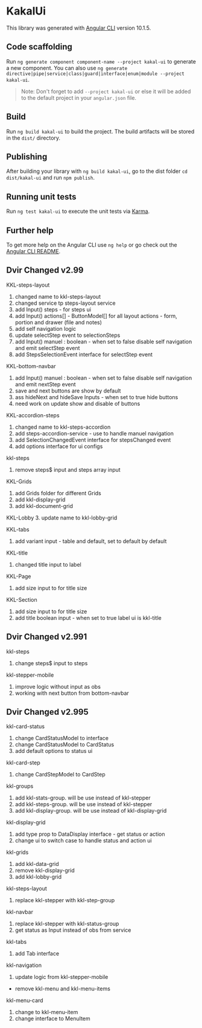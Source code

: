 # KakalUi

This library was generated with [Angular CLI](https://github.com/angular/angular-cli) version 10.1.5.

## Code scaffolding

Run `ng generate component component-name --project kakal-ui` to generate a new component. You can also use `ng generate directive|pipe|service|class|guard|interface|enum|module --project kakal-ui`.
> Note: Don't forget to add `--project kakal-ui` or else it will be added to the default project in your `angular.json` file. 

## Build

Run `ng build kakal-ui` to build the project. The build artifacts will be stored in the `dist/` directory.

## Publishing

After building your library with `ng build kakal-ui`, go to the dist folder `cd dist/kakal-ui` and run `npm publish`.

## Running unit tests

Run `ng test kakal-ui` to execute the unit tests via [Karma](https://karma-runner.github.io).

## Further help

To get more help on the Angular CLI use `ng help` or go check out the [Angular CLI README](https://github.com/angular/angular-cli/blob/master/README.md).

## Dvir Changed v2.99

KKL-steps-layout

1. changed name to kkl-steps-layout
2. changed service tp steps-layout service
3. add Input() steps - for steps ui
4. add Input() actions[] - ButtonModel[] for all layout actions - form, portion and drawer (file and notes)
5. add self navigation logic
6. update selectStep event to selectionSteps
5. add Input() manuel : boolean - when set to false disable self navigation and emit selectStep event
6. add StepsSelectionEvent interface for selectStep event

KKL-bottom-navbar

1. add Input() manuel : boolean - when set to false disable self navigation and emit nextStep event
2. save and next buttons are show by default
3. ass hideNext and hideSave Inputs - when set to true hide buttons
4. need work on update show and disable of buttons

KKL-accordion-steps

1. changed name to kkl-steps-accordion
2. add steps-accordion-service - use to handle manuel navigation
3. add SelectionChangedEvent interface for stepsChanged event
4. add options interface for ui configs

kkl-steps 

1. remove steps$ input and steps array input

KKL-Grids

1. add Grids folder for different Grids
2. add kkl-display-grid
3. add kkl-document-grid 

KKL-Lobby
3. update name to kkl-lobby-grid

KKL-tabs

1. add variant input - table and default, set to default by default

KKL-title

1. changed title input to label

KKL-Page

1. add size input to for title size

KKL-Section

1. add size input to for title size
2. add title boolean input - when set to true label ui is kkl-title 

## Dvir Changed v2.991

kkl-steps

1. change steps$ input to steps

kkl-stepper-mobile

1. improve logic without input as obs
2. working with next button from bottom-navbar

## Dvir Changed v2.995

kkl-card-status

1. change CardStatusModel to interface
1. change CardStatusModel to CardStatus
2. add default options to status ui


kkl-card-step
1. change CardStepModel to CardStep

kkl-groups

1. add kkl-stats-group. will be use instead of kkl-stepper
2. add kkl-steps-group. will be use instead of kkl-stepper
3. add kkl-display-group. will be use instead of kkl-display-grid

kkl-display-grid

1. add type prop to DataDisplay interface - get status or action
2. change ui to switch case to handle status and action ui 

kkl-grids

1. add kkl-data-grid
2. remove kkl-display-grid
3. add kkl-lobby-grid

kkl-steps-layout

1. replace kkl-stepper with kkl-step-group

kkl-navbar

1. replace kkl-stepper with kkl-status-group
2. get status as Input instead of obs from service

kkl-tabs

1. add Tab interface

kkl-navigation

1. update logic from kkl-stepper-mobile

- remove kkl-menu and kkl-menu-items

kkl-menu-card

1. change to kkl-menu-item 
2. change interface to MenuItem
